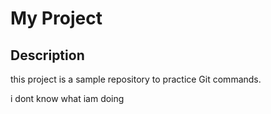 # My Project
## Description 
this project is a sample repository to practice Git commands.

i dont know what iam doing
